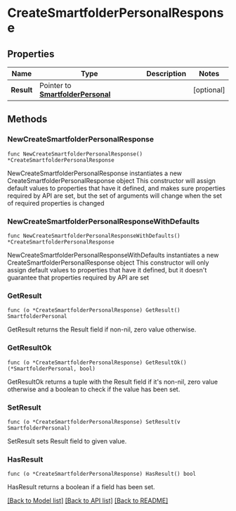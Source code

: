 # CreateSmartfolderPersonalResponse

## Properties

Name | Type | Description | Notes
------------ | ------------- | ------------- | -------------
**Result** | Pointer to [**SmartfolderPersonal**](SmartfolderPersonal.md) |  | [optional] 

## Methods

### NewCreateSmartfolderPersonalResponse

`func NewCreateSmartfolderPersonalResponse() *CreateSmartfolderPersonalResponse`

NewCreateSmartfolderPersonalResponse instantiates a new CreateSmartfolderPersonalResponse object
This constructor will assign default values to properties that have it defined,
and makes sure properties required by API are set, but the set of arguments
will change when the set of required properties is changed

### NewCreateSmartfolderPersonalResponseWithDefaults

`func NewCreateSmartfolderPersonalResponseWithDefaults() *CreateSmartfolderPersonalResponse`

NewCreateSmartfolderPersonalResponseWithDefaults instantiates a new CreateSmartfolderPersonalResponse object
This constructor will only assign default values to properties that have it defined,
but it doesn't guarantee that properties required by API are set

### GetResult

`func (o *CreateSmartfolderPersonalResponse) GetResult() SmartfolderPersonal`

GetResult returns the Result field if non-nil, zero value otherwise.

### GetResultOk

`func (o *CreateSmartfolderPersonalResponse) GetResultOk() (*SmartfolderPersonal, bool)`

GetResultOk returns a tuple with the Result field if it's non-nil, zero value otherwise
and a boolean to check if the value has been set.

### SetResult

`func (o *CreateSmartfolderPersonalResponse) SetResult(v SmartfolderPersonal)`

SetResult sets Result field to given value.

### HasResult

`func (o *CreateSmartfolderPersonalResponse) HasResult() bool`

HasResult returns a boolean if a field has been set.


[[Back to Model list]](../README.md#documentation-for-models) [[Back to API list]](../README.md#documentation-for-api-endpoints) [[Back to README]](../README.md)


